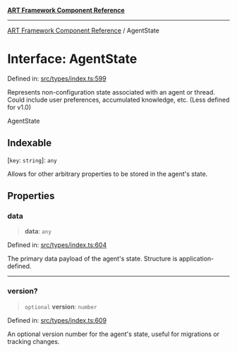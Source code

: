 [**ART Framework Component Reference**](../README.md)

***

[ART Framework Component Reference](../README.md) / AgentState

# Interface: AgentState

Defined in: [src/types/index.ts:599](https://github.com/hashangit/ART/blob/389c66e54bc50d9dde33052d28a5a19571a13dbf/src/types/index.ts#L599)

Represents non-configuration state associated with an agent or thread.
Could include user preferences, accumulated knowledge, etc. (Less defined for v1.0)

 AgentState

## Indexable

\[`key`: `string`\]: `any`

Allows for other arbitrary properties to be stored in the agent's state.

## Properties

### data

> **data**: `any`

Defined in: [src/types/index.ts:604](https://github.com/hashangit/ART/blob/389c66e54bc50d9dde33052d28a5a19571a13dbf/src/types/index.ts#L604)

The primary data payload of the agent's state. Structure is application-defined.

***

### version?

> `optional` **version**: `number`

Defined in: [src/types/index.ts:609](https://github.com/hashangit/ART/blob/389c66e54bc50d9dde33052d28a5a19571a13dbf/src/types/index.ts#L609)

An optional version number for the agent's state, useful for migrations or tracking changes.
